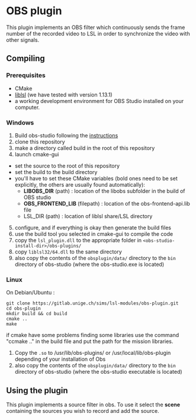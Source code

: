 OBS plugin
==========

This plugin implements an OBS filter which continuously sends the frame number of the recorded video to LSL in order to synchronize the video with other signals.

## Compiling
### Prerequisites
- CMake
- [liblsl](https://github.com/sccn/liblsl/releases/) (we have tested with version 1.13.1)
- a working development environment for OBS Studio installed on your computer.

### Windows
1. Build obs-studio following the [instructions](https://obsproject.com/wiki/install-instructions#windows-build-directions)
2. clone this repository
3. make a directory called build in the root of this repository
4. launch cmake-gui
  - set the source to the root of this repository
  - set the build to the build directory
  - you'll have to set these CMake variables (bold ones need to be set explicitly, the others are usually found automatically):
    - **LIBOBS_DIR** (path) : location of the libobs subfolder in the build of OBS studio
    - **OBS_FRONTEND_LIB** (filepath) : location of the obs-frontend-api.lib file
    - LSL\_DIR (path) : location of liblsl share/LSL directory
5. configure, and if everything is okay then generate the build files
6. use the build tool you selected in cmake-gui to compile the code
7. copy the `lsl_plugin.dll` to the appropriate folder in `<obs-studio-install-dir>/obs-plugins/`
8. copy `liblsl32/64.dll` to the same directory
9. also copy the contents of the `obsplugin/data/` directory to the `bin` directory of obs-studio (where the obs-studio.exe is located)

### Linux
On Debian/Ubuntu :  
```
git clone https://gitlab.unige.ch/sims/lsl-modules/obs-plugin.git
cd obs-plugin
mkdir build && cd build
cmake ..
make 

```
if cmake have some problems finding some libraries use the command "ccmake .." in the build file and put the path for the mission libraries.

1. Copy the `.so` to /usr/lib/obs-plugins/ or /usr/local/lib/obs-plugin depending of your installation of Obs
2. also copy the contents of the `obsplugin/data/` directory to the `bin` directory of obs-studio (where the obs-studio executable is located)

## Using the plugin
This plugin implements a source filter in obs. To use it select the **scene** containing the sources you wish to record and add the source.
